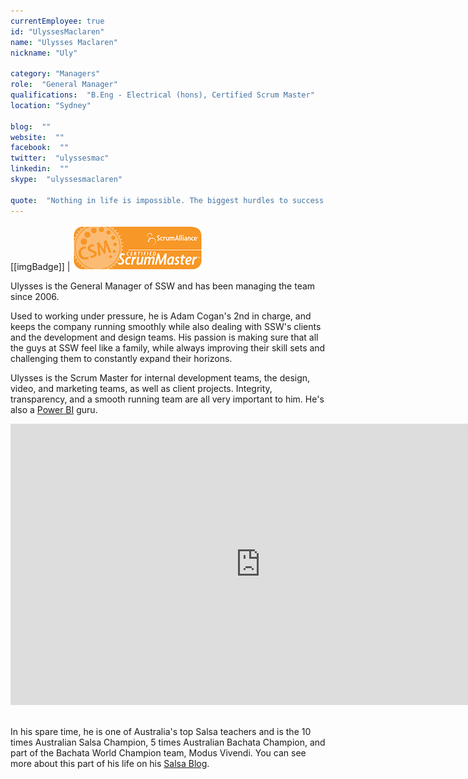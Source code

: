```yaml
---
currentEmployee: true
id: "UlyssesMaclaren"
name: "Ulysses Maclaren"
nickname: "Uly"

category: "Managers"
role:  "General Manager"
qualifications:  "B.Eng - Electrical (hons), Certified Scrum Master"
location: "Sydney"

blog:  ""
website:  ""
facebook:  ""
twitter:  "ulyssesmac"
linkedin:  ""
skype:  "ulyssesmaclaren"

quote:  "Nothing in life is impossible. The biggest hurdles to success in life are inaction and fear of failure."
---
```


[[imgBadge]]
| ![Certified Scrum Master](../badges/csm.png) 
   
Ulysses is the General Manager of SSW and has been managing the team since 2006.   

Used to working under pressure, he is Adam Cogan's 2nd in charge, and keeps the company running smoothly while also dealing with SSW's clients and the development and design teams. His passion is making sure that all the guys at SSW feel like a family, while always improving their skill sets and challenging them to constantly expand their horizons.  

Ulysses is the Scrum Master for internal development teams, the design, video, and marketing teams, as well as client projects. Integrity, transparency, and a smooth running team are all very important to him. He's also a [Power BI](http://adamcogan.com/2016/10/13/power-bi-no-more-guessing/) guru. 

   <iframe width="800" height="450" src="https://www.youtube.com/embed/Y4tvF0DWEec" frameborder="0"></iframe> 

 In his spare time, he is one of Australia's top Salsa teachers and is the 10 times Australian Salsa Champion, 5 times Australian Bachata Champion, and part of the Bachata World Champion team, Modus Vivendi. You can see more about this part of his life on his [Salsa Blog](https://salsaulysses.com/).

